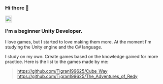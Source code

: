 ### Hi there 👋

<a href="https://www.linkedin.com/in/tigran-avagyan-483864236/">
  <img align="left" alt="Abhishek's LinkedIN" width="22px" src="https://raw.githubusercontent.com/peterthehan/peterthehan/master/assets/linkedin.svg" />
</a>

<br />

### I'm a beginner Unity Developer. 

I love games, but I started to love making them more.
At the moment I'm studying the Unity engine and the C# language.

I study on my own. Create games based on the knowledge gained for more practice.
Here is the list to the games made by me:

>  https://github.com/Tigran199625/Cube_Way
>  https://github.com/Tigran199625/The_Adventures_of_Redy
